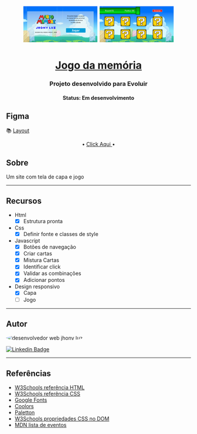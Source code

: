 <h1 align="center">
    <img   height="50%" width="40%" title="#mario jogar" src="./src/img/index_mario_jogar.png" alt="pagina index mario jogar"/>
    <img   height="50%" width="40%" title="#mario jogar" src="./src/img/mario_cartas.png" alt="pagina jogo da memoria mario"/>
</h1>

<h1 align="center">
   <a href="https://jhonlight.github.io/mario/jogo"> Jogo da memória</a>
</h1>

<h3 align="center">
    Projeto desenvolvido para Evoluir
</h3>

<h4 align="center"> 
	 Status: Em desenvolvimento
</h4>

## Figma

📚 [Layout](<https://www.figma.com/file/cgUSAEGgSCJN8hxygzUL19/Maratona-Programa-para-Evoluir-(Copy)?node-id=0%3A1>)

<p align="center">
     •
    <a href="https://jhonlight.github.io/mario/">Click Aqui </a> •
    
</p>

## Sobre

Um site com tela de capa e jogo

---

## Recursos

- Html
  - [x] Estrutura pronta
- Css
  - [x] Definir fonte e classes de style
- Javascript
  - [x] Botões de navegação
  - [x] Criar cartas
  - [x] Mistura Cartas
  - [x] Identificar click
  - [x] Validar as combinações
  - [x] Adicionar pontos
- Design responsivo
  - [x] Capa
  - [ ] Jogo

---

## Autor

 <img style="border-radius: 50%;" src="https://github.com/JhonLight.png" width="100px;" alt="desenvolvedor web jhony luz"/>

[![Linkedin Badge](https://img.shields.io/badge/-Jhony-Luz?style=flat-square&logo=Linkedin&logoColor=white&link=https://www.linkedin.com/in/jhony-luz-720b73211/)](https://www.linkedin.com/in/jhony-luz-720b73211/)

---

## Referências

- [W3Schools referência HTML](https://www.w3schools.com/tags/default.asp)
- [W3Schools referência CSS](https://www.w3schools.com/cssref/default.asp)
- [Google Fonts](https://fonts.google.com/)
- [Coolors](https://coolors.co/palettes/trending)
- [Paletton](https://paletton.com/)
- [W3Schools propriedades CSS no DOM](https://www.w3schools.com/jsref/dom_obj_style.asp)
- [MDN lista de eventos](https://developer.mozilla.org/en-US/docs/Web/Events)
